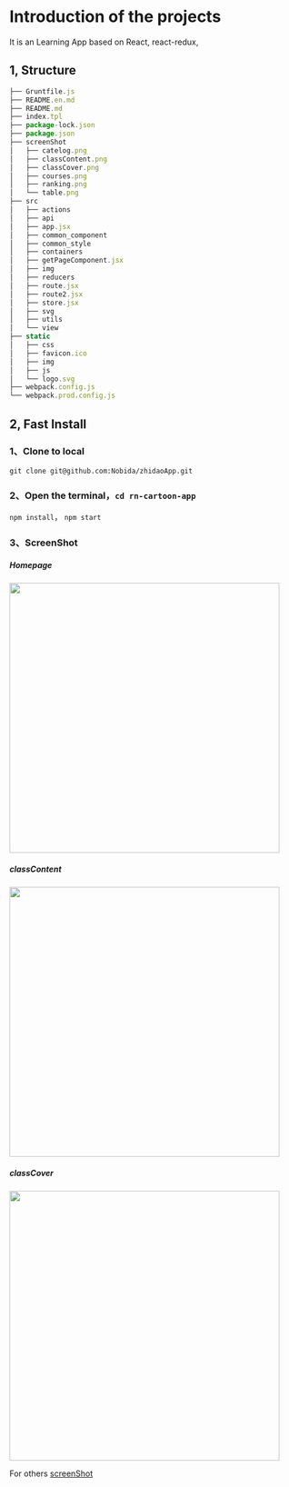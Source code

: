 # Introduction of the projects

It is an Learning App based on React, react-redux, 


## 1,  Structure

```js
├── Gruntfile.js
├── README.en.md
├── README.md
├── index.tpl
├── package-lock.json
├── package.json
├── screenShot
│   ├── catelog.png
│   ├── classContent.png
│   ├── classCover.png
│   ├── courses.png
│   ├── ranking.png
│   └── table.png
├── src
│   ├── actions
│   ├── api
│   ├── app.jsx
│   ├── common_component
│   ├── common_style
│   ├── containers
│   ├── getPageComponent.jsx
│   ├── img
│   ├── reducers
│   ├── route.jsx
│   ├── route2.jsx
│   ├── store.jsx
│   ├── svg
│   ├── utils
│   └── view
├── static
│   ├── css
│   ├── favicon.ico
│   ├── img
│   ├── js
│   └── logo.svg
├── webpack.config.js
└── webpack.prod.config.js
```

## 2, Fast Install 

### 1、Clone to local

`git clone git@github.com:Nobida/zhidaoApp.git`

### 2、Open the terminal，`cd rn-cartoon-app`

`npm install`，
`npm start` 

### 3、ScreenShot


##### Homepage
<img src="https://github.com/Nobida/zhidaoApp/blob/main/screenShot/courses.png" width="475">


##### classContent
<img src="https://github.com/Nobida/zhidaoApp/blob/main/screenShot/classContent.png" width="475">

##### classCover
<img src="https://github.com/Nobida/zhidaoApp/blob/main/screenShot/classCover.png" width="475">


For others [screenShot](./screenShot)
